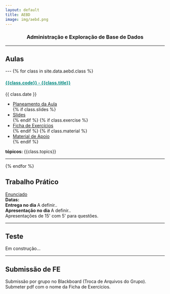 ```yaml
---
layout: default
title: AEBD
image: img/aebd.png
---
```


<h3 style="text-align:center;">Administração e Exploração de Base de Dados</h3>

---
<h2> <i class="fa fa-file-o"></i> Aulas </h2>
---
{% for class in site.data.aebd.class %}

<h4> <span style="color: #048A81; text-decoration: underline;">{{class.code}} - {{class.title}}</span></h4>
<i class="fa fa-calendar"></i> {{ class.date }} 
<ul>
    <li> <a href="{{ class.plan }}" target='_blank'> Planeamento da Aula </a></li>
    {% if class.slides %} 
        <li> <a href="{{ class.slides }}" target='_blank'> Slides </a> </li>
    {% endif %}
    {% if class.exercise %} 
        <li> <a href="{{ class.exercise }}" target='_blank'> Ficha de Exercícios </a> </li>
    {% endif %}
    {% if class.material %} 
        <li> <a href="{{ class.material }}" target='_blank'> Material de Apoio </a> </li>
    {% endif %}
</ul>  
<strong> tópicos: </strong> {{class.topics}} 

---

{% endfor %}
<h2> <i class="fa fa-hand-paper-o"></i> Trabalho Prático</h2>
<p> <a href="../../data/aebd/tp/trabalhopratico.pdf" target="_blank"><i class="fa fa-file-text-o"></i> Enunciado </a> <br>
<i class="fa fa-calendar"></i> <strong> Datas: </strong> <br> 
<strong> Entrega no dia </strong> A definir.. <br>
<strong> Apresentação no dia </strong> A definir.. <br>
Apresentações de 15' com 5' para questões. </p>

---

<h2> <i class="fa fa-file-text-o"></i> Teste</h2>
<p> Em construção... </p>

---

<h2> <i class="fa fa-envelope"></i> Submissão de FE</h2>
<p> Submissão por grupo no Blackboard (Troca de Arquivos do Grupo). Submeter pdf com o nome da Ficha de Exercícios. </p>